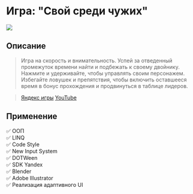 # Игра: "Свой среди чужих"
![](https://avatars.mds.yandex.net/get-games/6300668/2a0000018ab1597360f12133a4aad26d12e0/pjpg128x128)
## Описание
> Игра на скорость и внимательность. Успей за отведенный промежуток времени найти и подбежать к своему двойнику.
> Нажмите и удерживайте, чтобы управлять своим персонажем.
> Избегайте ловушек и препятствия, чтобы включить оставшееся время в бонус прохождения и продвинуться в таблице лидеров.

>[Яндекс игры](https://yandex.ru/games/#app=252738)
>[YouTube](https://youtu.be/nzpbSx7p15M)
>
## Применение 

:white_check_mark: ООП    
:white_check_mark: LINQ    
:white_check_mark: Code Style    
:white_check_mark: New Input System    
:white_check_mark: DOTWeen    
:white_check_mark: SDK Yandex    
:white_check_mark: Blender     
:white_check_mark: Adobe Illustrator    
:white_check_mark: Реализация адаптивного UI    
